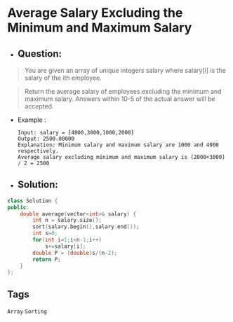 # Average Salary Excluding the Minimum and Maximum Salary
- ## Question:
>You are given an array of unique integers salary where salary[i] is the salary of the ith employee.

>Return the average salary of employees excluding the minimum and maximum salary. Answers within 10-5 of the actual answer will be accepted.
- Example :

      Input: salary = [4000,3000,1000,2000]
      Output: 2500.00000
      Explanation: Minimum salary and maximum salary are 1000 and 4000 respectively.
      Average salary excluding minimum and maximum salary is (2000+3000) / 2 = 2500


- ## Solution:
```cpp
class Solution {
public:
    double average(vector<int>& salary) {
        int n = salary.size();
        sort(salary.begin(),salary.end());
        int s=0;
        for(int i=1;i<n-1;i++)
            s+=salary[i];
        double P = (double)s/(n-2);
        return P;   
    }
};
```

## Tags
`Array` `Sorting`
